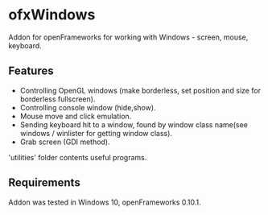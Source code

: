 # ofxWindows

Addon for openFrameworks for working with Windows - screen, mouse, keyboard.

## Features

* Controlling OpenGL windows (make borderless, set position and size for borderless fullscreen).
* Controlling console window (hide,show).
* Mouse move and click emulation.
* Sending keyboard hit to a window, found by window class name(see windows / winlister for getting window class).
* Grab screen (GDI method).

'utilities' folder contents useful programs.

## Requirements

Addon was tested in Windows 10, openFrameworks 0.10.1.

